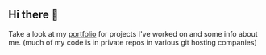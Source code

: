 ## Hi there 👋

Take a look at my [portfolio](https://petedegraw.com) for projects I've worked on and some info about me. (much of my code is in private repos in various git hosting companies)

<!--
**petedegraw/petedegraw** is a ✨ _special_ ✨ repository because its `README.md` (this file) appears on your GitHub profile.

Here are some ideas to get you started:

- 🔭 I’m currently working on ...
- 🌱 I’m currently learning ...
- 👯 I’m looking to collaborate on ...
- 🤔 I’m looking for help with ...
- 💬 Ask me about ...
- 📫 How to reach me: ...
- 😄 Pronouns: ...
- ⚡ Fun fact: ...
-->
